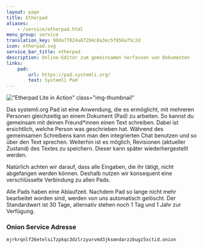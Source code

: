 ```yaml
---
layout: page
title: Etherpad
aliases:
    - /service/etherpad.html
menu_group: service
translation_key: 90da77824a87294c0a3ec5f856a75c2d
icon: etherpad.svg
service_bar_title: etherpad
description: Online-Editor zum gemeinsamen Verfassen von Dokumenten
links:
    pad:
        url: https://pad.systemli.org/
        text: Systemli Pad
---
```

!["Etherpad Lite in Action" class="img-thumbnail"](/assets/img/etherpad-lite-in-action.gif)

Das systemli.org Pad ist eine Anwendung, die es ermöglicht, mit mehreren Personen gleichzeitig an einem Dokument (Pad) zu arbeiten. So kannst du gemeinsam mit deinen Freund*innen einen Text schreiben. Dabei ist ersichtlich, welche Person was geschrieben hat. Während des gemeinsamen Schreibens kann man den integrierten Chat benutzen und so über den Text sprechen. Weiterhin ist es möglich, Revisionen (aktueller Zustand) des Textes zu speichern. Dieser kann später wiederhergestellt werden.

Natürlich achten wir darauf, dass alle Eingaben, die ihr tätigt, nicht abgefangen werden können. Deshalb nutzen wir konsequent eine verschlüsselte Verbindung zu allen Pads.

Alle Pads haben eine Ablaufzeit. Nachdem Pad so lange nicht mehr bearbeitet worden sind, werden von uns automatisch gelöscht. Der Standardwert ist 30 Tage, alternativ stehen noch 1 Tag und 1 Jahr zur Verfügung.

### Onion Service Adresse

```
mjrkrqnlf26etelsi7zpkqc3dzlrzyurvmd3jksmndarzzbugz5xctid.onion
```
